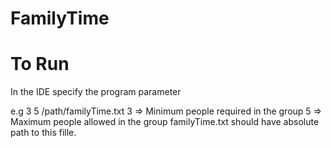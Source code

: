 # FamilyTime

# To Run
In the IDE specify the program parameter 

e.g 
3 5 /path/familyTime.txt
3 => Minimum people required in the group
5 => Maximum people allowed in the group
familyTime.txt should have absolute path to this fille.
